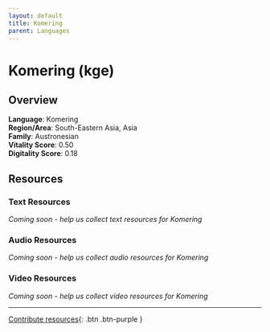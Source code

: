 ```yaml
---
layout: default
title: Komering
parent: Languages
---
```


# Komering (kge)

## Overview

**Language**: Komering  
**Region/Area**: South-Eastern Asia, Asia  
**Family**: Austronesian  
**Vitality Score**: 0.50  
**Digitality Score**: 0.18  

## Resources

### Text Resources
*Coming soon - help us collect text resources for Komering*

### Audio Resources
*Coming soon - help us collect audio resources for Komering*

### Video Resources
*Coming soon - help us collect video resources for Komering*

---

[Contribute resources](https://fairtrain.github.io/){: .btn .btn-purple }
